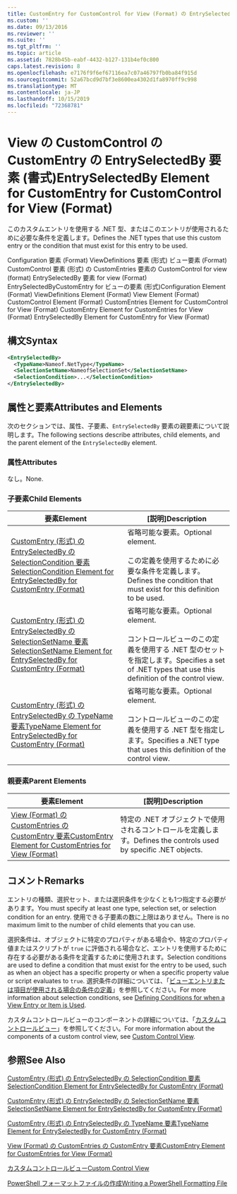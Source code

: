 ```yaml
---
title: CustomEntry for CustomControl for View (Format) の EntrySelectedBy 要素Microsoft Docs
ms.custom: ''
ms.date: 09/13/2016
ms.reviewer: ''
ms.suite: ''
ms.tgt_pltfrm: ''
ms.topic: article
ms.assetid: 7828b45b-eabf-4432-b127-131b4ef0c800
caps.latest.revision: 8
ms.openlocfilehash: e7176f9f6ef67116ea7c07a46797fb0ba84f915d
ms.sourcegitcommit: 52a67bcd9d7bf3e8600ea4302d1fa8970ff9c998
ms.translationtype: MT
ms.contentlocale: ja-JP
ms.lasthandoff: 10/15/2019
ms.locfileid: "72368781"
---
```

# <a name="entryselectedby-element-for-customentry-for-customcontrol-for-view-format"></a><span data-ttu-id="a0f0c-102">View の CustomControl の CustomEntry の EntrySelectedBy 要素 (書式)</span><span class="sxs-lookup"><span data-stu-id="a0f0c-102">EntrySelectedBy Element for CustomEntry for CustomControl for View (Format)</span></span>

<span data-ttu-id="a0f0c-103">このカスタムエントリを使用する .NET 型、またはこのエントリが使用されるために必要な条件を定義します。</span><span class="sxs-lookup"><span data-stu-id="a0f0c-103">Defines the .NET types that use this custom entry or the condition that must exist for this entry to be used.</span></span>

<span data-ttu-id="a0f0c-104">Configuration 要素 (Format) ViewDefinitions 要素 (形式) ビュー要素 (Format) CustomControl 要素 (形式) の CustomEntries 要素の CustomControl for view (format) EntrySelectedBy 要素 for view (Format) EntrySelectedByCustomEntry for ビューの要素 (形式)</span><span class="sxs-lookup"><span data-stu-id="a0f0c-104">Configuration Element (Format) ViewDefinitions Element (Format) View Element (Format) CustomControl Element (Format) CustomEntries Element for CustomControl for View (Format) CustomEntry Element for CustomEntries for View (Format) EntrySelectedBy Element for CustomEntry for View (Format)</span></span>

## <a name="syntax"></a><span data-ttu-id="a0f0c-105">構文</span><span class="sxs-lookup"><span data-stu-id="a0f0c-105">Syntax</span></span>

```xml
<EntrySelectedBy>
  <TypeName>Nameof.NetType</TypeName>
  <SelectionSetName>NameofSelectionSet</SelectionSetName>
  <SelectionCondition>...</SelectionCondition>
</EntrySelectedBy>
```

## <a name="attributes-and-elements"></a><span data-ttu-id="a0f0c-106">属性と要素</span><span class="sxs-lookup"><span data-stu-id="a0f0c-106">Attributes and Elements</span></span>

<span data-ttu-id="a0f0c-107">次のセクションでは、属性、子要素、`EntrySelectedBy` 要素の親要素について説明します。</span><span class="sxs-lookup"><span data-stu-id="a0f0c-107">The following sections describe attributes, child elements, and the parent element of the `EntrySelectedBy` element.</span></span>

### <a name="attributes"></a><span data-ttu-id="a0f0c-108">属性</span><span class="sxs-lookup"><span data-stu-id="a0f0c-108">Attributes</span></span>

<span data-ttu-id="a0f0c-109">なし。</span><span class="sxs-lookup"><span data-stu-id="a0f0c-109">None.</span></span>

### <a name="child-elements"></a><span data-ttu-id="a0f0c-110">子要素</span><span class="sxs-lookup"><span data-stu-id="a0f0c-110">Child Elements</span></span>

|<span data-ttu-id="a0f0c-111">要素</span><span class="sxs-lookup"><span data-stu-id="a0f0c-111">Element</span></span>|<span data-ttu-id="a0f0c-112">[説明]</span><span class="sxs-lookup"><span data-stu-id="a0f0c-112">Description</span></span>|
|-------------|-----------------|
|[<span data-ttu-id="a0f0c-113">CustomEntry (形式) の EntrySelectedBy の SelectionCondition 要素</span><span class="sxs-lookup"><span data-stu-id="a0f0c-113">SelectionCondition Element for EntrySelectedBy for CustomEntry (Format)</span></span>](./selectioncondition-element-for-entryselectedby-for-customcontrol-format.md)|<span data-ttu-id="a0f0c-114">省略可能な要素。</span><span class="sxs-lookup"><span data-stu-id="a0f0c-114">Optional element.</span></span><br /><br /> <span data-ttu-id="a0f0c-115">この定義を使用するために必要な条件を定義します。</span><span class="sxs-lookup"><span data-stu-id="a0f0c-115">Defines the condition that must exist for this definition to be used.</span></span>|
|[<span data-ttu-id="a0f0c-116">CustomEntry (形式) の EntrySelectedBy の SelectionSetName 要素</span><span class="sxs-lookup"><span data-stu-id="a0f0c-116">SelectionSetName Element for EntrySelectedBy for CustomEntry (Format)</span></span>](./selectionsetname-element-for-entryselectedby-for-customcontrol-for-view-format.md)|<span data-ttu-id="a0f0c-117">省略可能な要素。</span><span class="sxs-lookup"><span data-stu-id="a0f0c-117">Optional element.</span></span><br /><br /> <span data-ttu-id="a0f0c-118">コントロールビューのこの定義を使用する .NET 型のセットを指定します。</span><span class="sxs-lookup"><span data-stu-id="a0f0c-118">Specifies a set of .NET types that use this definition of the control view.</span></span>|
|[<span data-ttu-id="a0f0c-119">CustomEntry (形式) の EntrySelectedBy の TypeName 要素</span><span class="sxs-lookup"><span data-stu-id="a0f0c-119">TypeName Element for EntrySelectedBy for CustomEntry (Format)</span></span>](./typename-element-for-selectioncondition-for-customcontrol-for-view-format.md)|<span data-ttu-id="a0f0c-120">省略可能な要素。</span><span class="sxs-lookup"><span data-stu-id="a0f0c-120">Optional element.</span></span><br /><br /> <span data-ttu-id="a0f0c-121">コントロールビューのこの定義を使用する .NET 型を指定します。</span><span class="sxs-lookup"><span data-stu-id="a0f0c-121">Specifies a .NET type that uses this definition of the control view.</span></span>|

### <a name="parent-elements"></a><span data-ttu-id="a0f0c-122">親要素</span><span class="sxs-lookup"><span data-stu-id="a0f0c-122">Parent Elements</span></span>

|<span data-ttu-id="a0f0c-123">要素</span><span class="sxs-lookup"><span data-stu-id="a0f0c-123">Element</span></span>|<span data-ttu-id="a0f0c-124">[説明]</span><span class="sxs-lookup"><span data-stu-id="a0f0c-124">Description</span></span>|
|-------------|-----------------|
|[<span data-ttu-id="a0f0c-125">View (Format) の CustomEntries の CustomEntry 要素</span><span class="sxs-lookup"><span data-stu-id="a0f0c-125">CustomEntry Element for CustomEntries for View (Format)</span></span>](./customentry-element-for-customentries-for-customcontrol-for-view-format.md)|<span data-ttu-id="a0f0c-126">特定の .NET オブジェクトで使用されるコントロールを定義します。</span><span class="sxs-lookup"><span data-stu-id="a0f0c-126">Defines the controls used by specific .NET objects.</span></span>|

## <a name="remarks"></a><span data-ttu-id="a0f0c-127">コメント</span><span class="sxs-lookup"><span data-stu-id="a0f0c-127">Remarks</span></span>

<span data-ttu-id="a0f0c-128">エントリの種類、選択セット、または選択条件を少なくとも1つ指定する必要があります。</span><span class="sxs-lookup"><span data-stu-id="a0f0c-128">You must specify at least one type, selection set, or selection condition for an entry.</span></span> <span data-ttu-id="a0f0c-129">使用できる子要素の数に上限はありません。</span><span class="sxs-lookup"><span data-stu-id="a0f0c-129">There is no maximum limit to the number of child elements that you can use.</span></span>

<span data-ttu-id="a0f0c-130">選択条件は、オブジェクトに特定のプロパティがある場合や、特定のプロパティ値またはスクリプトが `true` に評価される場合など、エントリを使用するために存在する必要がある条件を定義するために使用されます。</span><span class="sxs-lookup"><span data-stu-id="a0f0c-130">Selection conditions are used to define a condition that must exist for the entry to be used, such as when an object has a specific property or when a specific property value or script evaluates to `true`.</span></span> <span data-ttu-id="a0f0c-131">選択条件の詳細については、「[ビューエントリまたは項目が使用される場合の条件の定義](./defining-conditions-for-displaying-data.md)」を参照してください。</span><span class="sxs-lookup"><span data-stu-id="a0f0c-131">For more information about selection conditions, see [Defining Conditions for when a View Entry or Item is Used](./defining-conditions-for-displaying-data.md).</span></span>

<span data-ttu-id="a0f0c-132">カスタムコントロールビューのコンポーネントの詳細については、「[カスタムコントロールビュー](./creating-custom-controls.md)」を参照してください。</span><span class="sxs-lookup"><span data-stu-id="a0f0c-132">For more information about the components of a custom control view, see [Custom Control View](./creating-custom-controls.md).</span></span>

## <a name="see-also"></a><span data-ttu-id="a0f0c-133">参照</span><span class="sxs-lookup"><span data-stu-id="a0f0c-133">See Also</span></span>

[<span data-ttu-id="a0f0c-134">CustomEntry (形式) の EntrySelectedBy の SelectionCondition 要素</span><span class="sxs-lookup"><span data-stu-id="a0f0c-134">SelectionCondition Element for EntrySelectedBy for CustomEntry (Format)</span></span>](./selectioncondition-element-for-entryselectedby-for-customcontrol-format.md)

[<span data-ttu-id="a0f0c-135">CustomEntry (形式) の EntrySelectedBy の SelectionSetName 要素</span><span class="sxs-lookup"><span data-stu-id="a0f0c-135">SelectionSetName Element for EntrySelectedBy for CustomEntry (Format)</span></span>](./selectionsetname-element-for-entryselectedby-for-customcontrol-for-view-format.md)

[<span data-ttu-id="a0f0c-136">CustomEntry (形式) の EntrySelectedBy の TypeName 要素</span><span class="sxs-lookup"><span data-stu-id="a0f0c-136">TypeName Element for EntrySelectedBy for CustomEntry (Format)</span></span>](./typename-element-for-selectioncondition-for-customcontrol-for-view-format.md)

[<span data-ttu-id="a0f0c-137">View (Format) の CustomEntries の CustomEntry 要素</span><span class="sxs-lookup"><span data-stu-id="a0f0c-137">CustomEntry Element for CustomEntries for View (Format)</span></span>](./customentry-element-for-customentries-for-customcontrol-for-view-format.md)

[<span data-ttu-id="a0f0c-138">カスタムコントロールビュー</span><span class="sxs-lookup"><span data-stu-id="a0f0c-138">Custom Control View</span></span>](./creating-custom-controls.md)

[<span data-ttu-id="a0f0c-139">PowerShell フォーマットファイルの作成</span><span class="sxs-lookup"><span data-stu-id="a0f0c-139">Writing a PowerShell Formatting File</span></span>](./writing-a-powershell-formatting-file.md)
